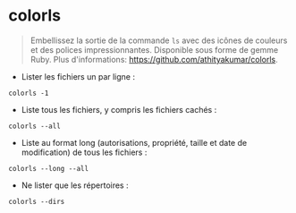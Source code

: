 # colorls

> Embellissez la sortie de la commande `ls` avec des icônes de couleurs et des polices impressionnantes. Disponible sous forme de gemme Ruby.
> Plus d'informations: <https://github.com/athityakumar/colorls>.

- Lister les fichiers un par ligne :

`colorls -1`

- Liste tous les fichiers, y compris les fichiers cachés :

`colorls --all`

- Liste au format long (autorisations, propriété, taille et date de modification) de tous les fichiers :

`colorls --long --all`

- Ne lister que les répertoires :

`colorls --dirs`
